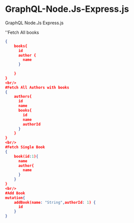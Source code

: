 # GraphQL-Node.Js-Express.js
GraphQL Node.Js Express.js

''Fetch All books
```json
{
    books{
      id
      author {
        name
      }
      
    }
}
<br/>
#Fetch All Authors with books
{
    authors{
      id
      name
      books{
        id
        name
        authorId
      }
    }
}
<br/>
#Fetch Single Book
{
    book(id:1){
      name
      author{
        name
      }
    }
}
<br/>
#Add Book
mutation{
    addBook(name: "String",authorId: 1) {
      id
    }
}
```
